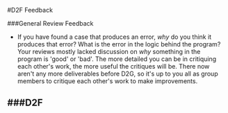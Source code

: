 #D2F Feedback

###General Review Feedback
- If you have found a case that produces an error, *why* do you think it produces that error? What is the error in the logic
behind the program? Your reviews mostly lacked discussion on *why* something in the program is 'good' or 'bad'. The more 
detailed you can be in critiquing each other's work, the more useful the critiques will be. There now aren't any more
deliverables before D2G, so it's up to you all as group members to critique each other's work to make improvements.

###D2F
- 
